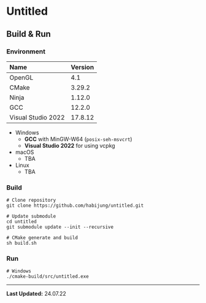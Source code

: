 # Untitled

## Build & Run

### Environment

| Name                | Version |
|:--------------------|:--------|
| OpenGL              | 4.1     |
| CMake               | 3.29.2  |
| Ninja               | 1.12.0  |
| GCC                 | 12.2.0  |
| Visual Studio 2022  | 17.8.12 |

- Windows
  - **GCC** with MinGW-W64 (`posix-seh-msvcrt`)
  - **Visual Studio 2022** for using vcpkg
- macOS
  - TBA
- Linux
  - TBA

### Build

```shell
# Clone repository
git clone https://github.com/habijung/untitled.git

# Update submodule
cd untitled
git submodule update --init --recursive

# CMake generate and build
sh build.sh
```

### Run

```shell
# Windows
./cmake-build/src/untitled.exe
```

---
**Last Updated:** 24.07.22
